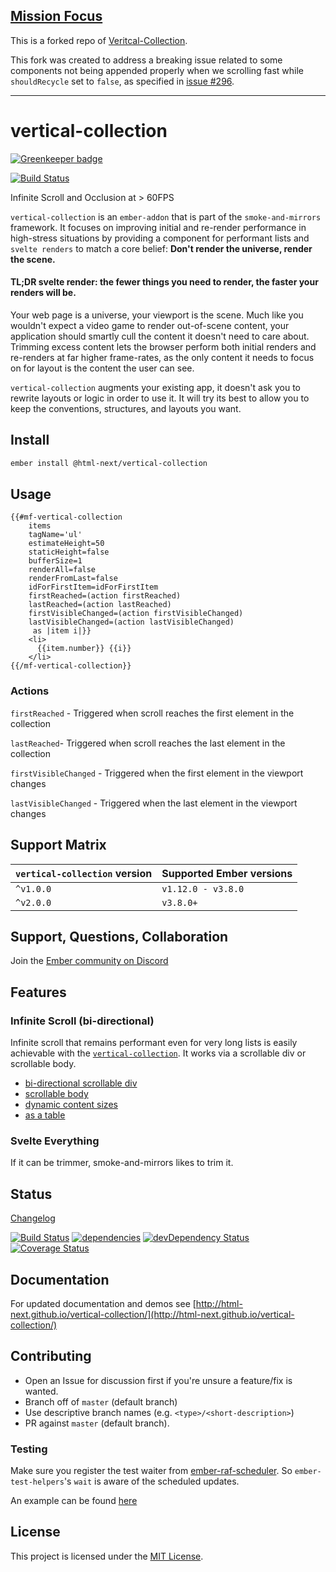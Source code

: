 ## [Mission Focus](https://github.com/missionfocus)

This is a forked repo of [Veritcal-Collection](https://github.com/html-next/vertical-collection).

This fork was created to address a breaking issue related to some components not being appended properly when we scrolling fast while `shouldRecycle` set to `false`, as specified in [issue #296](https://github.com/html-next/vertical-collection/pull/299).

---

# vertical-collection

[![Greenkeeper badge](https://badges.greenkeeper.io/html-next/vertical-collection.svg)](https://greenkeeper.io/)

[![Build Status](https://travis-ci.org/html-next/vertical-collection.svg)](https://travis-ci.org/html-next/vertical-collection)

Infinite Scroll and Occlusion at > 60FPS

`vertical-collection` is an `ember-addon` that is part of the `smoke-and-mirrors` framework. It
focuses on improving initial and re-render performance in high-stress situations by providing a
component for performant lists and `svelte renders` to match a core belief:
**Don't render the universe, render the scene.**

#### TL;DR svelte render: the fewer things you need to render, the faster your renders will be.

Your web page is a universe, your viewport is the scene. Much like you wouldn't expect a video game to render
out-of-scene content, your application should smartly cull the content it doesn't need to care about. Trimming
excess content lets the browser perform both initial renders and re-renders at far higher frame-rates, as the only
content it needs to focus on for layout is the content the user can see.

`vertical-collection` augments your existing app, it doesn't ask you to rewrite layouts or logic in order to use it.
It will try its best to allow you to keep the conventions, structures, and layouts you want.

## Install

```bash
ember install @html-next/vertical-collection
```

## Usage

```htmlbars
{{#mf-vertical-collection
    items
    tagName='ul'
    estimateHeight=50
    staticHeight=false
    bufferSize=1
    renderAll=false
    renderFromLast=false
    idForFirstItem=idForFirstItem
    firstReached=(action firstReached)
    lastReached=(action lastReached)
    firstVisibleChanged=(action firstVisibleChanged)
    lastVisibleChanged=(action lastVisibleChanged)
     as |item i|}}
    <li>
      {{item.number}} {{i}}
    </li>
{{/mf-vertical-collection}}
```

### Actions

`firstReached` - Triggered when scroll reaches the first element in the collection

`lastReached`- Triggered when scroll reaches the last element in the collection

`firstVisibleChanged` - Triggered when the first element in the viewport changes

`lastVisibleChanged` - Triggered when the last element in the viewport changes

## Support Matrix

| `vertical-collection` version | Supported Ember versions |
| ----------------------------- | ------------------------ |
| `^v1.0.0`                     | `v1.12.0 - v3.8.0`       |
| `^v2.0.0`                     | `v3.8.0+`                |

## Support, Questions, Collaboration

Join the [Ember community on Discord](https://discord.gg/zT3asNS)

## Features

### Infinite Scroll (bi-directional)

Infinite scroll that remains performant even for very long lists is easily achievable
with the [`vertical-collection`](http://html-next.github.io/vertical-collection/#/settings).
It works via a scrollable div or scrollable body.

- [bi-directional scrollable div](http://html-next.github.io/vertical-collection/#/examples/infinite-scroll)
- [scrollable body](http://html-next.github.io/vertical-collection/#/examples/scrollable-body)
- [dynamic content sizes](http://html-next.github.io/vertical-collection/#/examples/flexible-layout)
- [as a table](http://html-next.github.io/vertical-collection/#/examples/dbmon)

### Svelte Everything

If it can be trimmer, smoke-and-mirrors likes to trim it.

## Status

[Changelog](./CHANGELOG.md)

[![Build Status](https://travis-ci.org/html-next/vertical-collection.svg)](https://travis-ci.org/html-next/vertical-collection)
[![dependencies](https://david-dm.org/html-next/vertical-collection.svg)](https://david-dm.org/html-next/vertical-collection)
[![devDependency Status](https://david-dm.org/html-next/vertical-collection/dev-status.svg)](https://david-dm.org/html-next/vertical-collection#info=devDependencies)
[![Coverage Status](https://coveralls.io/repos/html-next/vertical-collection/badge.svg?branch=master&service=github)](https://coveralls.io/github/html-next/vertical-collection?branch=master)

## Documentation

For updated documentation and demos see [http://html-next.github.io/vertical-collection/](http://html-next.github.io/vertical-collection/)

## Contributing

- Open an Issue for discussion first if you're unsure a feature/fix is wanted.
- Branch off of `master` (default branch)
- Use descriptive branch names (e.g. `<type>/<short-description>`)
- PR against `master` (default branch).

### Testing

Make sure you register the test waiter from [ember-raf-scheduler](https://github.com/html-next/ember-raf-scheduler). So `ember-test-helpers`'s `wait` is aware of the scheduled updates.

An example can be found [here](https://github.com/html-next/vertical-collection/blob/master/tests/test-helper.js#L2)

License
------------------------------------------------------------------------------

This project is licensed under the [MIT License](LICENSE.md).
